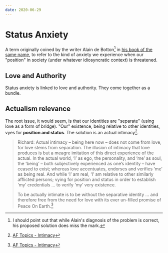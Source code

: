 ```yaml
---
date: 2020-06-29
---
```


# Status Anxiety

A term originally coined by the writer Alain de Botton[^alain] in [his book of the same name](https://www.alaindebotton.com/status/), to refer to the kind of anxiety we experience when our "position" in society (under whatever idiosyncratic context) is threatened. 

[^alain]: I should point out that while Alain's diagnosis of the problem is correct, his proposed solution does miss the mark.

## Love and Authority

Status anxiety is linked to love and authority. They come together as a bundle.

## Actualism relevance

The root issue, it would seem, is that our identities are "separate" (using love as a form of bridge). "Our" existence, being relative to other identities, vyes for **position and status**. The solution is an actual intimacy[^intimacy].

> Richard: Actual intimacy – being here now – does not come from love, for love stems from separation. The illusion of intimacy that love produces is but a meagre imitation of this direct experience of the actual. In the actual world, ‘I’ as ego, the personality, and ‘me’ as soul, the ‘being’ – both subjectively experienced as one’s identity – have ceased to exist; whereas love accentuates, endorses and verifies ‘me’ as being real. And while ‘I’ am real, ‘I’ am relative to other similarly afflicted persons; vying for position and status in order to establish ‘my’ credentials … to verify ‘my’ very existence.
>
> To be actually intimate is to be without the separative identity … and therefore free from the need for love with its ever un-filled promise of Peace On Earth.[^intimacy]

[^intimacy]: [AF Topics - Intimacy](http://www.actualfreedom.com.au/library/topics/intimacy.htm)

